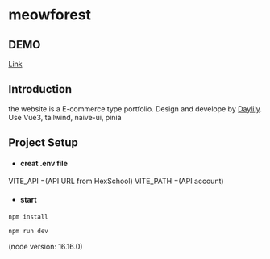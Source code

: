 # meowforest

## DEMO
[Link](http://daylilystudio.github.io/meowforest)

## Introduction
the website is a E-commerce type portfolio.
Design and develope by [Daylily](https://daylily.tw).
Use Vue3, tailwind, naive-ui, pinia

## Project Setup
- #### creat .env file
VITE_API =(API URL from HexSchool)
VITE_PATH =(API account)

- #### start
```sh
npm install
```
```sh
npm run dev
```
(node version: 16.16.0)
